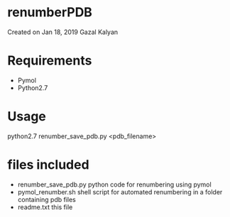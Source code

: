 # renumberPDB
Created on Jan 18, 2019 
Gazal Kalyan

# Requirements
- Pymol
- Python2.7


# Usage
python2.7 renumber_save_pdb.py <pdb_filename>

# files included
- renumber_save_pdb.py python code for renumbering using pymol
- pymol_renumber.sh shell script for automated renumbering in a folder containing pdb files
- readme.txt this file
